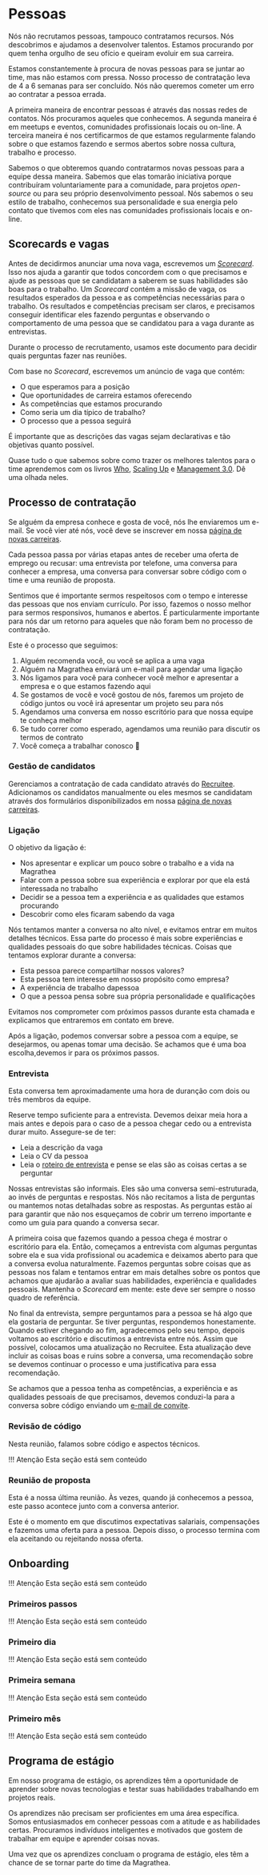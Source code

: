 # Pessoas

Nós não recrutamos pessoas, tampouco contratamos recursos. Nós descobrimos e ajudamos a desenvolver talentos. Estamos procurando por quem tenha orgulho de seu ofício e queiram evoluir em sua carreira.

Estamos constantemente à procura de novas pessoas para se juntar ao time, mas não estamos com pressa. Nosso processo de contratação leva de 4 a 6 semanas para ser concluído. Nós não queremos cometer um erro ao contratar a pessoa errada.

A primeira maneira de encontrar pessoas é através das nossas redes de contatos. Nós procuramos aqueles que conhecemos. A segunda maneira é em meetups e eventos, comunidades profissionais locais ou on-line. A terceira maneira é nos certificarmos de que estamos regularmente falando sobre o que estamos fazendo e sermos abertos sobre nossa cultura, trabalho e processo.

Sabemos o que obteremos quando contratarmos novas pessoas para a equipe dessa maneira. Sabemos que elas tomarão iniciativa porque contribuíram voluntariamente para a comunidade, para projetos *open-source* ou para seu próprio desenvolvimento pessoal. Nós sabemos o seu estilo de trabalho, conhecemos sua personalidade e sua energia pelo contato que tivemos com eles nas comunidades profissionais locais e on-line.

## Scorecards e vagas

Antes de decidirmos anunciar uma nova vaga, escrevemos um *[Scorecard](https://hbr.org/2016/02/a-scorecard-for-making-better-hiring-decisions)*. Isso nos ajuda a garantir que todos concordem com o que precisamos e ajude as pessoas que se candidatam a saberem se suas habilidades são boas para o trabalho. Um *Scorecard* contém a missão de vaga, os resultados esperados da pessoa e as competências necessárias para o trabalho. Os resultados e competências precisam ser claros, e precisamos conseguir identificar eles fazendo perguntas e observando o comportamento de uma pessoa que se candidatou para a vaga durante as entrevistas.

Durante o processo de recrutamento, usamos este documento para decidir quais perguntas fazer nas reuniões.

Com base no *Scorecard*, escrevemos um anúncio de vaga que contém:

* O que esperamos para a posição
* Que oportunidades de carreira estamos oferecendo
* As competências que estamos procurando
* Como seria um dia típico de trabalho?
* O processo que a pessoa seguirá

É importante que as descrições das vagas sejam declarativas e tão objetivas quanto possível.

Quase tudo o que sabemos sobre como trazer os melhores talentos para o time aprendemos com os livros [Who](https://www.goodreads.com/book/show/4989687-who), [Scaling Up](https://www.goodreads.com/book/show/22212880-scaling-up) e [Management 3.0](https://www.goodreads.com/book/show/10210821-management-3-0). Dê uma olhada neles.

## Processo de contratação

Se alguém da empresa conhece e gosta de você, nós lhe enviaremos um e-mail. Se você vier até nós, você deve se inscrever em nossa [página de novas carreiras](http://careers.magrathealabs.com).

Cada pessoa passa por várias etapas antes de receber uma oferta de emprego ou recusar: uma entrevista por telefone, uma conversa para conhecer a empresa, uma conversa para conversar sobre código com o time e uma reunião de proposta.

Sentimos que é importante sermos respeitosos com o tempo e interesse das pessoas que nos enviam currículo. Por isso, fazemos o nosso melhor para sermos responsivos, humanos e abertos. É particularmente importante para nós dar um retorno para aqueles que não foram bem no processo de contratação.

Este é o processo que seguimos:

1. Alguém recomenda você, ou você se aplica a uma vaga
2. Alguém na Magrathea enviará um e-mail para agendar uma ligação
3. Nós ligamos para você para conhecer você melhor e apresentar a empresa e o que estamos fazendo aqui
4. Se gostamos de você e você gostou de nós, faremos um projeto de código juntos ou você irá apresentar um projeto seu para nós
5. Agendamos uma conversa em nosso escritório para que nossa equipe te conheça melhor
6. Se tudo correr como esperado, agendamos uma reunião para discutir os termos de contrato
7. Você começa a trabalhar conosco 🎉

### Gestão de candidatos

Gerenciamos a contratação de cada candidato através do [Recruitee](https://recruitee.com). Adicionamos os candidatos manualmente ou eles mesmos se candidatam através dos formulários disponibilizados em nossa [página de novas carreiras](http://careers.magrathealabs.com).

### Ligação

O objetivo da ligação é:

* Nos apresentar e explicar um pouco sobre o trabalho e a vida na Magrathea
* Falar com a pessoa sobre sua experiência e explorar por que ela está interessada no trabalho
* Decidir se a pessoa tem a experiência e as qualidades que estamos procurando
* Descobrir como eles ficaram sabendo da vaga

Nós tentamos manter a conversa no alto nível, e evitamos entrar em muitos detalhes técnicos. Essa parte do processo é mais sobre experiências e qualidades pessoais do que sobre habilidades técnicas. Coisas que tentamos explorar durante a conversa:

* Esta pessoa parece compartilhar nossos valores?
* Esta pessoa tem interesse em nosso propósito como empresa?
* A experiência de trabalho dapessoa
* O que a pessoa pensa sobre sua própria personalidade e qualificações

Evitamos nos comprometer com próximos passos durante esta chamada e explicamos que entraremos em contato em breve.

Após a ligação, podemos conversar sobre a pessoa com a equipe, se desejarmos, ou apenas tomar uma decisão. Se achamos que é uma boa escolha,devemos ir para os próximos passos.

### Entrevista

Esta conversa tem aproximadamente uma hora de duranção com dois ou três membros da equipe.

Reserve tempo suficiente para a entrevista. Devemos deixar meia hora a mais antes e depois para o caso de a pessoa chegar cedo ou a entrevista durar muito. Assegure-se de ter:

* Leia a descrição da vaga
* Leia o CV da pessoa
* Leia o [roteiro de entrevista](https://docs.google.com/document/d/122snZj5ya9aEmMAenR_8nDszMRFvJM-1ih0rQ4L6gHY/edit) e pense se elas são as coisas certas a se perguntar

Nossas entrevistas são informais. Eles são uma conversa semi-estruturada, ao invés de perguntas e respostas. Nós não recitamos a lista de perguntas ou mantemos notas detalhadas sobre as respostas. As perguntas estão aí para garantir que não nos esqueçamos de cobrir um terreno importante e como um guia para quando a conversa secar.

A primeira coisa que fazemos quando a pessoa chega é mostrar o escritório para ela. Então, começamos a entrevista com algumas perguntas sobre ela e sua vida profissional ou academica e deixamos aberto para que a conversa evolua naturalmente. Fazemos perguntas sobre coisas que as pessoas nos falam e tentamos entrar em mais detalhes sobre os pontos que achamos que ajudarão a avaliar suas habilidades, experiência e qualidades pessoais. Mantenha o *Scorecard* em mente: este deve ser sempre o nosso quadro de referência.

No final da entrevista, sempre perguntamos para a pessoa se há algo que ela gostaria de perguntar. Se tiver perguntas, respondemos honestamente. Quando estiver chegando ao fim, agradecemos pelo seu tempo, depois voltamos ao escritório e discutimos a entrevista entre nós. Assim que possível, colocamos uma atualização no Recruitee. Esta atualização deve incluir as coisas boas e ruins sobre a conversa, uma recomendação sobre se devemos continuar o processo e uma justificativa para essa recomendação.

Se achamos que a pessoa tenha as competências, a experiência e as qualidades pessoais de que precisamos, devemos conduzi-la para a conversa sobre código enviando um [e-mail de convite](https://docs.google.com/document/d/122snZj5ya9aEmMAenR_8nDszMRFvJM-1ih0rQ4L6gHY/edit).

### Revisão de código

Nesta reunião, falamos sobre código e aspectos técnicos.

!!! Atenção
    Esta seção está sem conteúdo

### Reunião de proposta

Esta é a nossa última reunião. Às vezes, quando já conhecemos a pessoa, este passo acontece junto com a conversa anterior.

Este é o momento em que discutimos expectativas salariais, compensações e fazemos uma oferta para a pessoa. Depois disso, o processo termina com ela aceitando ou rejeitando nossa oferta.

## Onboarding

!!! Atenção
    Esta seção está sem conteúdo

### Primeiros passos

!!! Atenção
    Esta seção está sem conteúdo

### Primeiro dia

!!! Atenção
    Esta seção está sem conteúdo

### Primeira semana

!!! Atenção
    Esta seção está sem conteúdo

### Primeiro mês

!!! Atenção
    Esta seção está sem conteúdo

## Programa de estágio

Em nosso programa de estágio, os aprendizes têm a oportunidade de aprender sobre novas tecnologias e testar suas habilidades trabalhando em projetos reais.

Os aprendizes não precisam ser proficientes em uma área específica. Somos entusiasmados em conhecer pessoas com a atitude e as habilidades certas. Procuramos indivíduos inteligentes e motivados que gostem de trabalhar em equipe e aprender coisas novas.

Uma vez que os aprendizes concluam o programa de estágio, eles têm a chance de se tornar parte do time da Magrathea.
